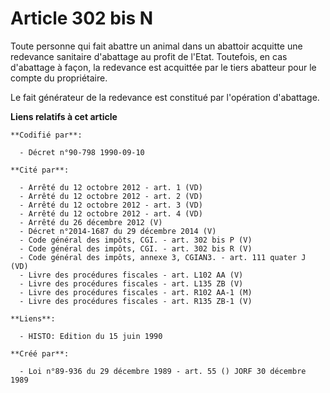 # Article 302 bis N

Toute personne qui fait abattre un animal dans un abattoir acquitte une redevance sanitaire d'abattage au profit de l'Etat.
Toutefois, en cas d'abattage à façon, la redevance est acquittée par le tiers abatteur pour le compte du propriétaire.

Le fait générateur de la redevance est constitué par l'opération d'abattage.

**Liens relatifs à cet article**

	**Codifié par**:

	  - Décret n°90-798 1990-09-10

	**Cité par**:

	  - Arrêté du 12 octobre 2012 - art. 1 (VD)
	  - Arrêté du 12 octobre 2012 - art. 2 (VD)
	  - Arrêté du 12 octobre 2012 - art. 3 (VD)
	  - Arrêté du 12 octobre 2012 - art. 4 (VD)
	  - Arrêté du 26 décembre 2012 (V)
	  - Décret n°2014-1687 du 29 décembre 2014 (V)
	  - Code général des impôts, CGI. - art. 302 bis P (V)
	  - Code général des impôts, CGI. - art. 302 bis R (V)
	  - Code général des impôts, annexe 3, CGIAN3. - art. 111 quater J (VD)
	  - Livre des procédures fiscales - art. L102 AA (V)
	  - Livre des procédures fiscales - art. L135 ZB (V)
	  - Livre des procédures fiscales - art. R102 AA-1 (M)
	  - Livre des procédures fiscales - art. R135 ZB-1 (V)

	**Liens**:

	  - HISTO: Edition du 15 juin 1990

	**Créé par**:

	  - Loi n°89-936 du 29 décembre 1989 - art. 55 () JORF 30 décembre 1989
